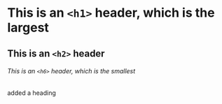 # This is an `<h1>` header, which is the largest

## This is an `<h2>` header

###### This is an `<h6>` header, which is the smallest

added a heading
